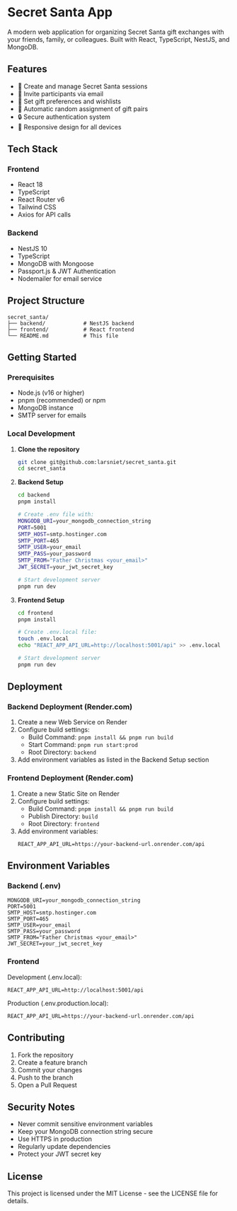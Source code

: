 # Secret Santa App

A modern web application for organizing Secret Santa gift exchanges with your friends, family, or colleagues. Built with React, TypeScript, NestJS, and MongoDB.

## Features

- 🎁 Create and manage Secret Santa sessions
- 👥 Invite participants via email
- 🎯 Set gift preferences and wishlists
- 🎲 Automatic random assignment of gift pairs
- 🔒 Secure authentication system
- 📱 Responsive design for all devices

## Tech Stack

### Frontend

- React 18
- TypeScript
- React Router v6
- Tailwind CSS
- Axios for API calls

### Backend

- NestJS 10
- TypeScript
- MongoDB with Mongoose
- Passport.js & JWT Authentication
- Nodemailer for email service

## Project Structure

```
secret_santa/
├── backend/            # NestJS backend
├── frontend/           # React frontend
└── README.md           # This file
```

## Getting Started

### Prerequisites

- Node.js (v16 or higher)
- pnpm (recommended) or npm
- MongoDB instance
- SMTP server for emails

### Local Development

1. **Clone the repository**

   ```bash
   git clone git@github.com:larsniet/secret_santa.git
   cd secret_santa
   ```

2. **Backend Setup**

   ```bash
   cd backend
   pnpm install

   # Create .env file with:
   MONGODB_URI=your_mongodb_connection_string
   PORT=5001
   SMTP_HOST=smtp.hostinger.com
   SMTP_PORT=465
   SMTP_USER=your_email
   SMTP_PASS=your_password
   SMTP_FROM="Father Christmas <your_email>"
   JWT_SECRET=your_jwt_secret_key

   # Start development server
   pnpm run dev
   ```

3. **Frontend Setup**

   ```bash
   cd frontend
   pnpm install

   # Create .env.local file:
   touch .env.local
   echo "REACT_APP_API_URL=http://localhost:5001/api" >> .env.local

   # Start development server
   pnpm run dev
   ```

## Deployment

### Backend Deployment (Render.com)

1. Create a new Web Service on Render
2. Configure build settings:
   - Build Command: `pnpm install && pnpm run build`
   - Start Command: `pnpm run start:prod`
   - Root Directory: `backend`
3. Add environment variables as listed in the Backend Setup section

### Frontend Deployment (Render.com)

1. Create a new Static Site on Render
2. Configure build settings:
   - Build Command: `pnpm install && pnpm run build`
   - Publish Directory: `build`
   - Root Directory: `frontend`
3. Add environment variables:
   ```
   REACT_APP_API_URL=https://your-backend-url.onrender.com/api
   ```

## Environment Variables

### Backend (.env)

```
MONGODB_URI=your_mongodb_connection_string
PORT=5001
SMTP_HOST=smtp.hostinger.com
SMTP_PORT=465
SMTP_USER=your_email
SMTP_PASS=your_password
SMTP_FROM="Father Christmas <your_email>"
JWT_SECRET=your_jwt_secret_key
```

### Frontend

Development (.env.local):

```
REACT_APP_API_URL=http://localhost:5001/api
```

Production (.env.production.local):

```
REACT_APP_API_URL=https://your-backend-url.onrender.com/api
```

## Contributing

1. Fork the repository
2. Create a feature branch
3. Commit your changes
4. Push to the branch
5. Open a Pull Request

## Security Notes

- Never commit sensitive environment variables
- Keep your MongoDB connection string secure
- Use HTTPS in production
- Regularly update dependencies
- Protect your JWT secret key

## License

This project is licensed under the MIT License - see the LICENSE file for details.
